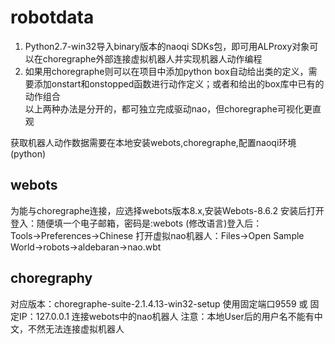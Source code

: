 # robotdata
1. Python2.7-win32导入binary版本的naoqi SDKs包，即可用ALProxy对象可以在choregraphe外部连接虚拟机器人并实现机器人动作编程    
2. 如果用choregraphe则可以在项目中添加python box自动给出类的定义，需要添加onstart和onstopped函数进行动作定义；或者和给出的box库中已有的动作组合  
以上两种办法是分开的，都可独立完成驱动nao，但choregraphe可视化更直观  
  
获取机器人动作数据需要在本地安装webots,choregraphe,配置naoqi环境(python)
## webots
为能与choregraphe连接，应选择webots版本8.x,安装Webots-8.6.2
安装后打开登入：随便填一个电子邮箱，密码是:webots
(修改语言)登入后：Tools→Preferences→Chinese
打开虚拟nao机器人：Files->Open Sample World->robots->aldebaran->nao.wbt
## choregraphy
对应版本：choregraphe-suite-2.1.4.13-win32-setup
使用固定端口9559 或 固定IP：127.0.0.1 连接webots中的nao机器人
注意：本地User后的用户名不能有中文，不然无法连接虚拟机器人
